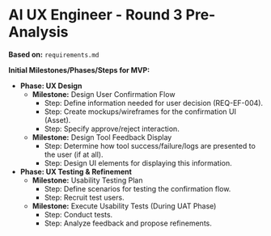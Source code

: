 # AI UX Engineer - Round 3 Pre-Analysis

**Based on:** `requirements.md`

**Initial Milestones/Phases/Steps for MVP:**
*   **Phase: UX Design**
    *   **Milestone:** Design User Confirmation Flow
        *   Step: Define information needed for user decision (REQ-EF-004).
        *   Step: Create mockups/wireframes for the confirmation UI (Asset).
        *   Step: Specify approve/reject interaction.
    *   **Milestone:** Design Tool Feedback Display
        *   Step: Determine how tool success/failure/logs are presented to the user (if at all).
        *   Step: Design UI elements for displaying this information.
*   **Phase: UX Testing & Refinement**
    *   **Milestone:** Usability Testing Plan
        *   Step: Define scenarios for testing the confirmation flow.
        *   Step: Recruit test users.
    *   **Milestone:** Execute Usability Tests (During UAT Phase)
        *   Step: Conduct tests.
        *   Step: Analyze feedback and propose refinements. 